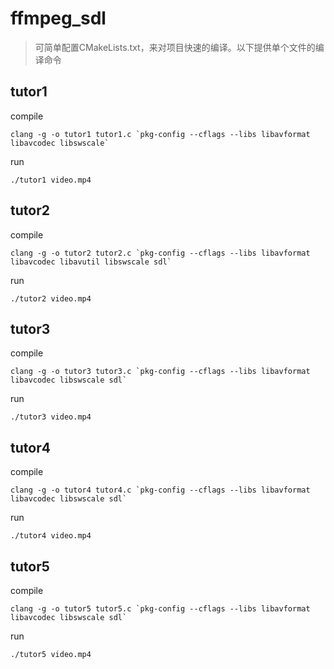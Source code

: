 # ffmpeg_sdl
>可简单配置CMakeLists.txt，来对项目快速的编译。以下提供单个文件的编译命令

## tutor1
compile 
```
clang -g -o tutor1 tutor1.c `pkg-config --cflags --libs libavformat libavcodec libswscale`
```
run 
```
./tutor1 video.mp4
```

## tutor2
compile 
```
clang -g -o tutor2 tutor2.c `pkg-config --cflags --libs libavformat libavcodec libavutil libswscale sdl`
```
run 
```
./tutor2 video.mp4
```

## tutor3
compile 
```
clang -g -o tutor3 tutor3.c `pkg-config --cflags --libs libavformat libavcodec libswscale sdl`
```
run 
```
./tutor3 video.mp4
```

## tutor4
compile
```
clang -g -o tutor4 tutor4.c `pkg-config --cflags --libs libavformat libavcodec libswscale sdl`
```
run
```
./tutor4 video.mp4
```

## tutor5
compile
```
clang -g -o tutor5 tutor5.c `pkg-config --cflags --libs libavformat libavcodec libswscale sdl`
```
run
```
./tutor5 video.mp4
```


